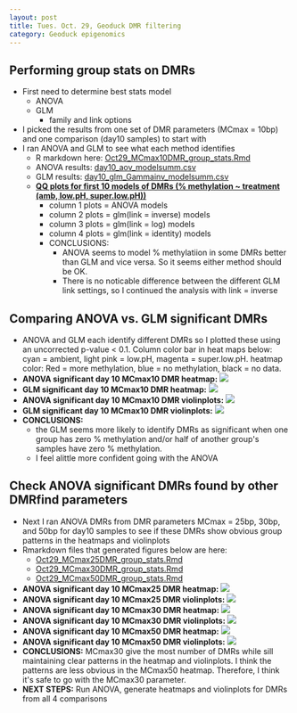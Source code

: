 ```yaml
---
layout: post
title: Tues. Oct. 29, Geoduck DMR filtering
category: Geoduck epigenomics
---
```


## Performing group stats on DMRs
- First need to determine best stats model
	- ANOVA
	- GLM
		- family and link options
- I picked the results from one set of DMR parameters (MCmax = 10bp) and one comparison (day10 samples) to start with 
- I ran ANOVA and GLM to see what each method identifies
	- R markdown here: [Oct29_MCmax10DMR_group_stats.Rmd](https://github.com/shellytrigg/Shelly_Pgenerosa/blob/master/analyses/DMRs_heatmap/Oct29_MCmax10DMR_group_stats.Rmd)
	- ANOVA results: [day10_aov_modelsumm.csv](https://github.com/shellytrigg/Shelly_Pgenerosa/blob/master/analyses/DMRs_heatmap/day10_aov_modelsumm.csv)
	- GLM results: [day10_glm_Gammainv_modelsumm.csv](https://github.com/shellytrigg/Shelly_Pgenerosa/blob/master/analyses/DMRs_heatmap/day10_glm_Gammainv_modelsumm.csv)
	- [**QQ plots for first 10 models of DMRs (% methylation ~ treatment (amb, low.pH, super.low.pH))**](https://github.com/shellytrigg/Shelly_Pgenerosa/blob/master/analyses/DMRs_heatmap/day10_MCmax10DMR_qqplots1-10.pdf)
		- column 1 plots = ANOVA models 
		- column 2 plots = glm(link = inverse) models
		- column 3 plots = glm(link = log) models
		- column 4 plots = glm(link = identity) models
		- CONCLUSIONS: 
			- ANOVA seems to model % methylatiion in some DMRs better than GLM and vice versa. So it seems either method should be OK.
			- There is no noticable difference between the different GLM link settings, so I continued the analysis with link = inverse

## Comparing ANOVA vs. GLM significant DMRs
- ANOVA and GLM each identify different DMRs so I plotted these using an uncorrected p-value < 0.1. Column color bar in heat maps below: cyan = ambient, light pink = low.pH, magenta = super.low.pH. heatmap color: Red = more methylation, blue = no methylation, black = no data.
- **ANOVA significant day 10 MCmax10 DMR heatmap:** [![](https://raw.githubusercontent.com/shellytrigg/Shelly_Pgenerosa/master/analyses/DMRs_heatmap/day10_MCmax10DMR_aov0.1_heatmap.jpg)](https://raw.githubusercontent.com/shellytrigg/Shelly_Pgenerosa/master/analyses/DMRs_heatmap/day10_MCmax10DMR_aov0.1_heatmap.jpg)
- **GLM significant day 10 MCmax10 DMR heatmap:** [![](https://raw.githubusercontent.com/shellytrigg/Shelly_Pgenerosa/master/analyses/DMRs_heatmap/day10_MCmax10DMR_glm0.1_heatmap.jpg)](https://raw.githubusercontent.com/shellytrigg/Shelly_Pgenerosa/master/analyses/DMRs_heatmap/day10_MCmax10DMR_glm0.1_heatmap.jpg)
- **ANOVA significant day 10 MCmax10 DMR violinplots:** [![](https://raw.githubusercontent.com/shellytrigg/Shelly_Pgenerosa/master/analyses/DMRs_heatmap/day10_MCmax10DMR_aov0.1_boxplots.jpg)](https://raw.githubusercontent.com/shellytrigg/Shelly_Pgenerosa/master/analyses/DMRs_heatmap/day10_MCmax10DMR_aov0.1_boxplots.jpg)
- **GLM significant day 10 MCmax10 DMR violinplots:** [![](https://raw.githubusercontent.com/shellytrigg/Shelly_Pgenerosa/master/analyses/DMRs_heatmap/day10_MCmax10DMR_glm0.1_boxplots.jpg)](https://raw.githubusercontent.com/shellytrigg/Shelly_Pgenerosa/master/analyses/DMRs_heatmap/day10_MCmax10DMR_glm0.1_boxplots.jpg)
- **CONCLUSIONS:** 
	- the GLM seems more likely to identify DMRs as significant when one group has zero % methylation and/or half of another group's samples have zero % methylation. 
	- I feel alittle more confident going with the ANOVA

## Check ANOVA significant DMRs found by other DMRfind parameters
- Next I ran ANOVA DMRs from DMR parameters MCmax = 25bp, 30bp, and 50bp for day10 samples to see if these DMRs show obvious group patterns in the heatmaps and violinplots
- Rmarkdown files that generated figures below are here:
	- [Oct29_MCmax25DMR_group_stats.Rmd](https://github.com/shellytrigg/Shelly_Pgenerosa/blob/master/analyses/DMRs_heatmap/Oct29_MCmax25DMR_group_stats.Rmd)
	- [Oct29_MCmax30DMR_group_stats.Rmd](https://github.com/shellytrigg/Shelly_Pgenerosa/blob/master/analyses/DMRs_heatmap/Oct29_MCmax30DMR_group_stats.Rmd)
	- [Oct29_MCmax50DMR_group_stats.Rmd](https://github.com/shellytrigg/Shelly_Pgenerosa/blob/master/analyses/DMRs_heatmap/Oct29_MCmax50DMR_group_stats.Rmd)
- **ANOVA significant day 10 MCmax25 DMR heatmap:** [![](https://raw.githubusercontent.com/shellytrigg/Shelly_Pgenerosa/master/analyses/DMRs_heatmap/day10_MCmax25DMR_aov0.1_heatmap.jpg)](https://raw.githubusercontent.com/shellytrigg/Shelly_Pgenerosa/master/analyses/DMRs_heatmap/day10_MCmax25DMR_aov0.1_heatmap.jpg)
- **ANOVA significant day 10 MCmax25 DMR violinplots:** [![](https://raw.githubusercontent.com/shellytrigg/Shelly_Pgenerosa/master/analyses/DMRs_heatmap/day10_MCmax25DMR_aov0.1_boxplots.jpg)](https://raw.githubusercontent.com/shellytrigg/Shelly_Pgenerosa/master/analyses/DMRs_heatmap/day10_MCmax25DMR_aov0.1_boxplots.jpg)
- **ANOVA significant day 10 MCmax30 DMR heatmap:** [![](https://raw.githubusercontent.com/shellytrigg/Shelly_Pgenerosa/master/analyses/DMRs_heatmap/day10_MCmax30DMR_aov0.1_heatmap.jpg)](https://raw.githubusercontent.com/shellytrigg/Shelly_Pgenerosa/master/analyses/DMRs_heatmap/day10_MCmax30DMR_aov0.1_heatmap.jpg)
- **ANOVA significant day 10 MCmax30 DMR violinplots:** [![](https://raw.githubusercontent.com/shellytrigg/Shelly_Pgenerosa/master/analyses/DMRs_heatmap/day10_MCmax30DMR_aov0.1_boxplots.jpg)](https://raw.githubusercontent.com/shellytrigg/Shelly_Pgenerosa/master/analyses/DMRs_heatmap/day10_MCmax30DMR_aov0.1_boxplots.jpg)
- **ANOVA significant day 10 MCmax50 DMR heatmap:** [![](https://raw.githubusercontent.com/shellytrigg/Shelly_Pgenerosa/master/analyses/DMRs_heatmap/day10_MCmax50DMR_aov0.1_heatmap.jpg)](https://raw.githubusercontent.com/shellytrigg/Shelly_Pgenerosa/master/analyses/DMRs_heatmap/day10_MCmax50DMR_aov0.1_heatmap.jpg)
- **ANOVA significant day 10 MCmax50 DMR violinplots:** [![](https://raw.githubusercontent.com/shellytrigg/Shelly_Pgenerosa/master/analyses/DMRs_heatmap/day10_MCmax50DMR_aov0.1_boxplots.jpg)](https://raw.githubusercontent.com/shellytrigg/Shelly_Pgenerosa/master/analyses/DMRs_heatmap/day10_MCmax50DMR_aov0.1_boxplots.jpg)
- **CONCLUSIONS:** MCmax30 give the most number of DMRs while sill maintaining clear patterns in the heatmap and violinplots. I think the patterns are less obvious in the MCmax50 heatmap. Therefore, I think it's safe to go with the MCmax30 parameter. 
- **NEXT STEPS:** Run ANOVA, generate heatmaps and violinplots for DMRs from all 4 comparisons

